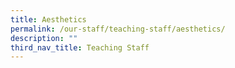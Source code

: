 ```yaml
---
title: Aesthetics
permalink: /our-staff/teaching-staff/aesthetics/
description: ""
third_nav_title: Teaching Staff
---
```

